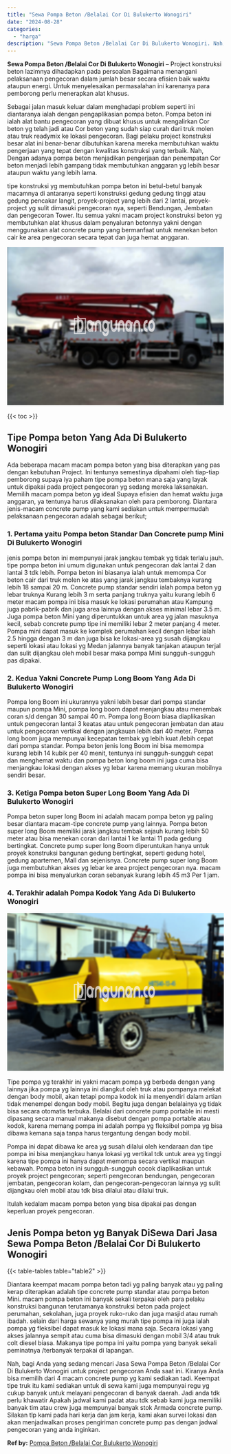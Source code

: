 ```yaml
---
title: "Sewa Pompa Beton /Belalai Cor Di Bulukerto Wonogiri"
date: "2024-08-28"
categories: 
  - "harga"
description: "Sewa Pompa Beton /Belalai Cor Di Bulukerto Wonogiri. Nah, bagi Anda yang sedang mencari Jasa Sewa Pompa Beton /Belalai Cor Di Bulukerto Wonogiri untuk projec..."
---
```


**Sewa Pompa Beton /Belalai Cor Di Bulukerto Wonogiri** – Project konstruksi beton lazimnya dihadapkan pada persoalan Bagaimana menangani pelaksanaan pengecoran dalam jumlah besar secara efisien baik waktu ataupun energi. Untuk menyelesaikan permasalahan ini karenanya para pemborong perlu menerapkan alat khusus.

Sebagai jalan masuk keluar dalam menghadapi problem seperti ini diantaranya ialah dengan pengaplikasian pompa beton. Pompa beton ini ialah alat bantu pengecoran yang dibuat khusus untuk mengalirkan Cor beton yg telah jadi atau Cor beton yang sudah siap curah dari truk molen atau truk readymix ke lokasi pengecoran. Bagi pelaku project konstruksi besar alat ini benar-benar dibutuhkan karena mereka membutuhkan waktu pengerjaan yang tepat dengan kwalitas konstruksi yang terbaik. Nah, Dengan adanya pompa beton menjadikan pengerjaan dan penempatan Cor beton menjadi lebih gampang tidak membutuhkan anggaran yg lebih besar ataupun waktu yang lebih lama.

tipe konstruksi yg membutuhkan pompa beton ini betul-betul banyak macamnya di antaranya seperti konstruksi gedung gedung tinggi atau gedung pencakar langit, proyek-project yang lebih dari 2 lantai, proyek-project yg sulit dimasuki pengecoran nya, seperti Bendungan, Jembatan dan pengecoran Tower. Itu semua yakni macam project konstruksi beton yg membutuhkan alat khusus dalam penyaluran betonnya yakni dengan menggunakan alat concrete pump yang bermanfaat untuk menekan beton cair ke area pengecoran secara tepat dan juga hemat anggaran.

![Sewa Pompa Beton /Belalai Cor Di Bulukerto Wonogiri](/images/sewa-concrete-pump-25.png)

{{< toc >}}

## Tipe Pompa beton Yang Ada Di Bulukerto Wonogiri

Ada beberapa macam macam pompa beton yang bisa diterapkan yang pas dengan kebutuhan Project. Ini tentunya semestinya dipahami oleh tiap-tiap pemborong supaya iya paham tipe pompa beton mana saja yang layak untuk dipakai pada project pengecoran yg sedang mereka laksanakan. Memilih macam pompa beton yg ideal Supaya efisien dan hemat waktu juga anggaran, ya tentunya harus dilaksanakan oleh para pemborong. Diantara jenis-macam concrete pump yang kami sediakan untuk mempermudah pelaksanaan pengecoran adalah sebagai berikut;

### 1\. Pertama yaitu Pompa beton Standar Dan Concrete pump Mini Di Bulukerto Wonogiri

jenis pompa beton ini mempunyai jarak jangkau tembak yg tidak terlalu jauh. tipe pompa beton ini umum digunakan untuk pengecoran dak lantai 2 dan lantai 3 tdk lebih. Pompa beton ini biasanya ialah untuk memompa Cor beton cair dari truk molen ke atas yang jarak jangkau tembaknya kurang lebih 18 sampai 20 m. Concrete pump standar sendiri ialah pompa beton yg lebar truknya Kurang lebih 3 m serta panjang truknya yaitu kurang lebih 6 meter macam pompa ini bisa masuk ke lokasi perumahan atau Kampung juga pabrik-pabrik dan juga area lainnya dengan akses minimal lebar 3.5 m. Juga pompa beton Mini yang diperuntukkan untuk area yg jalan masuknya kecil, sebab concrete pump tipe ini memiliki lebar 2 meter panjang 4 meter. Pompa mini dapat masuk ke komplek perumahan kecil dengan lebar ialah 2.5 hingga dengan 3 m dan juga bisa ke lokasi-area yg susah dijangkau seperti lokasi atau lokasi yg Medan jalannya banyak tanjakan ataupun terjal dan sulit dijangkau oleh mobil besar maka pompa Mini sungguh-sungguh pas dipakai.

### 2\. Kedua Yakni Concrete Pump Long Boom Yang Ada Di Bulukerto Wonogiri

Pompa long Boom ini ukurannya yakni lebih besar dari pompa standar maupun pompa Mini, pompa long boom dapat menjangkau atau menembak coran s/d dengan 30 sampai 40 m. Pompa long Boom biasa diaplikasikan untuk pengecoran lantai 3 keatas atau untuk pengecoran jembatan dan atau untuk pengecoran vertikal dengan jangkauan lebih dari 40 meter. Pompa long boom juga mempunyai kecepatan tembak yg lebih kuat /lebih cepat dari pompa standar. Pompa beton jenis long Boom ini bisa memompa kurang lebih 14 kubik per 40 menit, tentunya ini sungguh-sungguh cepat dan menghemat waktu dan pompa beton long boom ini juga cuma bisa menjangkau lokasi dengan akses yg lebar karena memang ukuran mobilnya sendiri besar.

### 3\. Ketiga Pompa beton Super Long Boom Yang Ada Di Bulukerto Wonogiri

Pompa beton super long Boom ini adalah macam pompa beton yg paling besar diantara macam-tipe concrete pump yang lainnya. Pompa beton super long Boom memiliki jarak jangkau tembak sejauh kurang lebih 50 meter atau bisa menekan coran dari lantai 1 ke lantai 11 pada gedung bertingkat. Concrete pump super long Boom diperuntukan hanya untuk proyek konstruksi bangunan gedung bertingkat, seperti gedung hotel, gedung apartemen, Mall dan sejenisnya. Concrete pump super long Boom juga membutuhkan akses yg lebar ke area project pengecoran nya. macam pompa ini bisa menyalurkan coran sebanyak kurang lebih 45 m3 Per 1 jam.

### 4\. Terakhir adalah Pompa Kodok Yang Ada Di Bulukerto Wonogiri

![Sewa Pompa Beton /Belalai Cor Di Bulukerto Wonogiri](/images/sewa-concrete-pump-20.png)

Tipe pompa yg terakhir ini yakni macam pompa yg berbeda dengan yang lainnya jika pompa yg lainnya ini diangkut oleh truk atau pompanya melekat dengan body mobil, akan tetapi pompa kodok ini ia menyendiri dalam artian tidak menempel dengan body mobil. Begitu juga dengan belalainya yg tidak bisa secara otomatis terbuka. Belalai dari concrete pump portable ini mesti dipasang secara manual makanya disebut dengan pompa portable atau kodok, karena memang pompa ini adalah pompa yg fleksibel pompa yg bisa dibawa kemana saja tanpa harus tergantung dengan body mobil.

Pompa ini dapat dibawa ke area yg susah dilalui oleh kendaraan dan tipe pompa ini bisa menjangkau hanya lokasi yg vertikal tdk untuk area yg tinggi karena tipe pompa ini hanya dapat memompa secara vertikal maupun kebawah. Pompa beton ini sungguh-sungguh cocok diaplikasikan untuk proyek project pengecoran; seperti pengecoran bendungan, pengecoran jembatan, pengecoran kolam, dan pengecoran-pengecoran lainnya yg sulit dijangkau oleh mobil atau tdk bisa dilalui atau dilalui truk.

Itulah kedalam macam pompa beton yang bisa dipakai pas dengan keperluan proyek pengecoran.

## Jenis Pompa beton yg Banyak DiSewa Dari Jasa Sewa Pompa Beton /Belalai Cor Di Bulukerto Wonogiri

{{< table-tables table="table2" >}}

Diantara keempat macam pompa beton tadi yg paling banyak atau yg paling kerap diterapkan adalah tipe concrete pump standar atau pompa beton Mini. macam pompa beton ini banyak sekali terpakai oleh para pelaku konstruksi bangunan terutamanya konstruksi beton pada project perumahan, sekolahan, juga proyek ruko-ruko dan juga masjid atau rumah ibadah. selain dari harga sewanya yang murah tipe pompa ini juga ialah pompa yg fleksibel dapat masuk ke lokasi mana saja. Secara lokasi yang akses jalannya sempit atau cuma bisa dimasuki dengan mobil 3/4 atau truk colt diesel biasa. Makanya tipe pompa ini yaitu pompa yang banyak sekali peminatnya /terbanyak terpakai di lapangan.

Nah, bagi Anda yang sedang mencari Jasa Sewa Pompa Beton /Belalai Cor Di Bulukerto Wonogiri untuk project pengecoran Anda saat ini. Kiranya Anda bisa memilih dari 4 macam concrete pump yg kami sediakan tadi. Keempat tipe truk itu kami sediakan untuk di sewa kami juga mempunyai regu yg cukup banyak untuk melayani pengecoran di banyak daerah. Jadi anda tdk perlu khawatir Apakah jadwal kami padat atau tdk sebab kami juga memiliki banyak tim atau crew juga mempunyai banyak stok Armada concrete pump. Silakan tlp kami pada hari kerja dan jam kerja, kami akan survei lokasi dan akan menjadwalkan proses pengiriman concrete pump pas dengan jadwal pengecoran yang anda inginkan.

**Ref by:** [Pompa Beton /Belalai Cor Bulukerto Wonogiri](https://id.wikipedia.org/wiki/Pompa)
